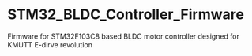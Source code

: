 # STM32_BLDC_Controller_Firmware
Firmware for STM32F103C8 based BLDC motor controller designed for KMUTT E-dirve revolution
